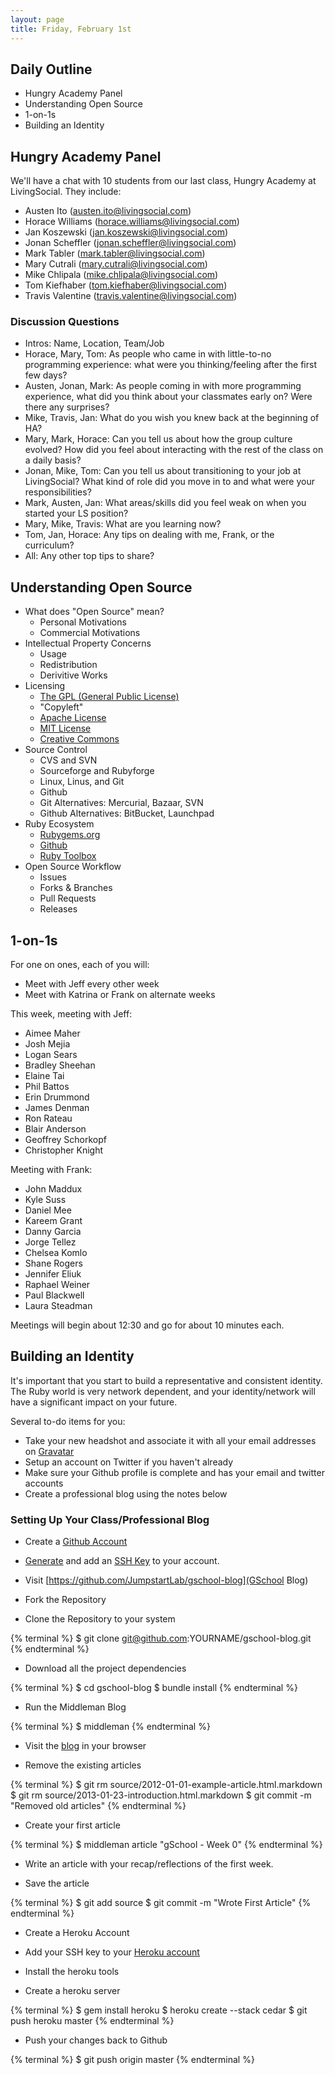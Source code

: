 ```yaml
---
layout: page
title: Friday, February 1st
---
```


## Daily Outline

* Hungry Academy Panel
* Understanding Open Source
* 1-on-1s
* Building an Identity

## Hungry Academy Panel

We'll have a chat with 10 students from our last class, Hungry Academy at LivingSocial. They include:

* Austen Ito (austen.ito@livingsocial.com)
* Horace Williams (horace.williams@livingsocial.com)
* Jan Koszewski (jan.koszewski@livingsocial.com)
* Jonan Scheffler (jonan.scheffler@livingsocial.com)
* Mark Tabler (mark.tabler@livingsocial.com)
* Mary Cutrali (mary.cutrali@livingsocial.com)
* Mike Chlipala (mike.chlipala@livingsocial.com)
* Tom Kiefhaber (tom.kiefhaber@livingsocial.com)
* Travis Valentine (travis.valentine@livingsocial.com)

### Discussion Questions

* Intros: Name, Location, Team/Job
* Horace, Mary, Tom: As people who came in with little-to-no programming experience: what were you thinking/feeling after the first few days?
* Austen, Jonan, Mark: As people coming in with more programming experience, what did you think about your classmates early on? Were there any surprises?
* Mike, Travis, Jan: What do you wish you knew back at the beginning of HA?
* Mary, Mark, Horace: Can you tell us about how the group culture evolved? How did you feel about interacting with the rest of the class on a daily basis?
* Jonan, Mike, Tom: Can you tell us about transitioning to your job at LivingSocial? What kind of role did you move in to and what were your responsibilities?
* Mark, Austen, Jan: What areas/skills did you feel weak on when you started your LS position?
* Mary, Mike, Travis: What are you learning now?
* Tom, Jan, Horace: Any tips on dealing with me, Frank, or the curriculum?
* All: Any other top tips to share?

## Understanding Open Source

* What does "Open Source" mean?
  * Personal Motivations
  * Commercial Motivations
* Intellectual Property Concerns
  * Usage
  * Redistribution
  * Derivitive Works
* Licensing
  * [The GPL (General Public License)](http://en.wikipedia.org/wiki/GNU_General_Public_License)
  * "Copyleft"
  * [Apache License](http://en.wikipedia.org/wiki/Apache_License)
  * [MIT License](http://en.wikipedia.org/wiki/MIT_License)
  * [Creative Commons](http://creativecommons.org/)
* Source Control
  * CVS and SVN
  * Sourceforge and Rubyforge
  * Linux, Linus, and Git
  * Github
  * Git Alternatives: Mercurial, Bazaar, SVN
  * Github Alternatives: BitBucket, Launchpad
* Ruby Ecosystem
  * [Rubygems.org](http://rubygems.org)
  * [Github](http://github.com)
  * [Ruby Toolbox](http://ruby-toolbox.com)
* Open Source Workflow
  * Issues
  * Forks & Branches
  * Pull Requests
  * Releases

## 1-on-1s

For one on ones, each of you will:

* Meet with Jeff every other week
* Meet with Katrina or Frank on alternate weeks

This week, meeting with Jeff:

* Aimee Maher
* Josh Mejia
* Logan Sears
* Bradley Sheehan
* Elaine Tai
* Phil Battos
* Erin Drummond
* James Denman
* Ron Rateau
* Blair Anderson
* Geoffrey Schorkopf
* Christopher Knight

Meeting with Frank:

* John Maddux
* Kyle Suss
* Daniel Mee
* Kareem Grant
* Danny Garcia
* Jorge Tellez
* Chelsea Komlo
* Shane Rogers
* Jennifer Eliuk
* Raphael Weiner
* Paul Blackwell
* Laura Steadman

Meetings will begin about 12:30 and go for about 10 minutes each.

## Building an Identity

It's important that you start to build a representative and consistent identity. The Ruby world is very network dependent, and your identity/network will have a significant impact on your future.

Several to-do items for you:

* Take your new headshot and associate it with all your email addresses on [Gravatar](http://gravatar.com)
* Setup an account on Twitter if you haven't already
* Make sure your Github profile is complete and has your email and twitter accounts
* Create a professional blog using the notes below

### Setting Up Your Class/Professional Blog

* Create a [Github Account](http://github.com)
* [Generate](https://help.github.com/articles/generating-ssh-keys) and add an [SSH Key](https://github.com/settings/ssh) to your account.

* Visit [https://github.com/JumpstartLab/gschool-blog](GSchool Blog)
* Fork the Repository
* Clone the Repository to your system

{% terminal %}
$ git clone git@github.com:YOURNAME/gschool-blog.git
{% endterminal %}

* Download all the project dependencies

{% terminal %}
$ cd gschool-blog
$ bundle install
{% endterminal %}

* Run the Middleman Blog

{% terminal %}
$ middleman
{% endterminal %}

* Visit the [blog](http://localhost:4567) in your browser

* Remove the existing articles

{% terminal %}
$ git rm source/2012-01-01-example-article.html.markdown
$ git rm source/2013-01-23-introduction.html.markdown
$ git commit -m "Removed old articles"
{% endterminal %}

* Create your first article

{% terminal %}
$  middleman article "gSchool - Week 0"
{% endterminal %}

* Write an article with your recap/reflections of the first week.

* Save the article

{% terminal %}
$ git add source
$ git commit -m "Wrote First Article"
{% endterminal %}

* Create a Heroku Account
* Add your SSH key to your [Heroku account](https://dashboard.heroku.com/account)

* Install the heroku tools
* Create a heroku server

{% terminal %}
$ gem install heroku
$ heroku create --stack cedar
$ git push heroku master
{% endterminal %}

* Push your changes back to Github

{% terminal %}
$ git push origin master
{% endterminal %}